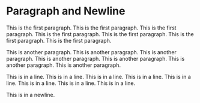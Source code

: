 # Paragraph and Newline

This is the first paragraph. This is the first paragraph. This is the first paragraph. This is the first paragraph. This is the first paragraph. This is the first paragraph. This is the first paragraph.

This is another paragraph. This is another paragraph. This is another paragraph. This is another paragraph. This is another paragraph. This is another paragraph. This is another paragraph.

This is in a line. This is in a line. This is in a line. This is in a line. This is in a line.
This is in a line.
This is in a line.
This is in a line.

This is in a newline.